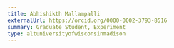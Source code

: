 ```yaml
---
title: Abhishikth Mallampalli
externalUrl: https://orcid.org/0000-0002-3793-8516
summary: Graduate Student, Experiment
type: altuniversityofwisconsinmadison
---
```

